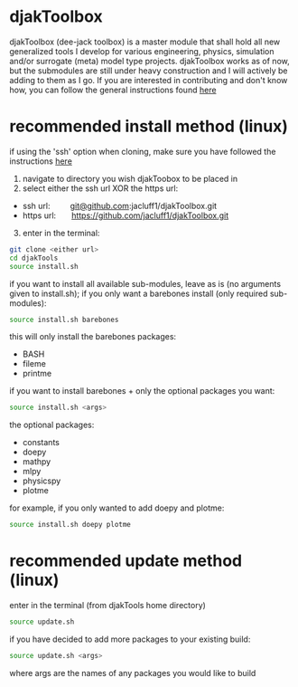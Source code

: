 # djakToolbox
djakToolbox (dee-jack toolbox) is a master module that shall hold all new generalized tools I develop for various engineering, physics, simulation and/or surrogate (meta) model type projects. djakToolbox works as of now, but the submodules are still under heavy construction and I will actively be adding to them as I go. If you are interested in contributing and don't know how, you can follow the general instructions found [here](https://kbroman.org/github_tutorial/pages/fork.html)

recommended install method (linux)
==================================
if using the 'ssh' option when cloning, make sure you have followed the instructions [here](https://zzpanqing.github.io/2017/02/28/github-push-without-username-and-password.html)

1. navigate to directory you wish djakToobox to be placed in  
2. select either the ssh url XOR the https url:  
  * ssh url: &nbsp; &nbsp; &nbsp; &nbsp; git@github.com:jacluff1/djakToolbox.git  
  * https url: &nbsp; &nbsp; &nbsp; https://github.com/jacluff1/djakToolbox.git  
3. enter in the terminal:  
```bash
git clone <either url>
cd djakTools
source install.sh
```

if you want to install all available sub-modules, leave as is (no arguments given to install.sh); if you only want a barebones install (only required sub-modules):
```bash
source install.sh barebones
```
this will only install the barebones packages:
* BASH  
* fileme  
* printme  

if you want to install barebones + only the optional packages you want:
```bash
source install.sh <args>
```
the optional packages:
* constants  
* doepy  
* mathpy  
* mlpy  
* physicspy  
* plotme  

for example, if you only wanted to add doepy and plotme:
```bash
source install.sh doepy plotme
```

recommended update method (linux)
=================================
enter in the terminal (from djakTools home directory)
```bash
source update.sh
```
if you have decided to add more packages to your existing build:
```bash
source update.sh <args>
```
where args are the names of any packages you would like to build 
